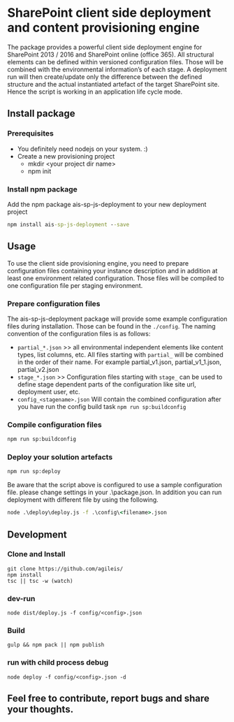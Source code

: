 # SharePoint client side deployment and content provisioning engine

The package provides a powerful client side deployment engine for SharePoint 2013 / 2016 and SharePoint online
(office 365). All structural elements can be defined within versioned configuration files. Those will be combined with the
environmental information’s of each stage. A deployment run will then create/update only the difference between the defined
structure and the actual instantiated artefact of the target SharePoint site. Hence the script is working in an application
life cycle mode.

## Install package

### Prerequisites

* You definitely need nodejs on your system. :)
* Create a new provisioning project
  * mkdir \<your project dir name\>
  * npm init

### Install npm package

Add the npm package ais-sp-js-deployment to your new deployment project

```cmd
npm install ais-sp-js-deployment --save
```

## Usage

To use the client side provisioning engine, you need to prepare configuration files containing your instance description
and in addition at least one environment related configuration. Those files will be compiled to one configuration file per
staging environment.

### Prepare configuration files

The ais-sp-js-deployment package will provide some example configuration files during installation. Those can be found in
the `./config`. The naming convention of the configuration files is as follows:

* `partial_*.json` >> all environmental independent elements like content types, list columns, etc. All files starting
  with `partial_` will be combined in the order of their name. For example partial_v1.json, partial_v1_1.json, partial_v2.json
* `stage_*.json` >> Configuration files starting with `stage_` can be used to define stage dependent parts of the configuration
  like site url, deployment user, etc. 
* `config_<stagename>.json` Will contain the combined configuration after you have run the config build task `npm run sp:buildconfig`

### Compile configuration files

```cmd
npm run sp:buildconfig
```

### Deploy your solution artefacts

```cmd
npm run sp:deploy
```

Be aware that the script above is configured to use a sample configuration file. please change settings in your .\package.json. 
In addition you can run deployment with different file by using the following.

```cmd
node .\deploy\deploy.js -f .\config\<filename>.json
```

## Development

### Clone and Install

```
git clone https://github.com/agileis/  
npm install  
tsc || tsc -w (watch)
```

### dev-run
```
node dist/deploy.js -f config/<config>.json
```

### Build
```
gulp && npm pack || npm publish
```

### run with child process debug
```
node deploy -f config/<config>.json -d
```

## Feel free to contribute, report bugs and share your thoughts. 
